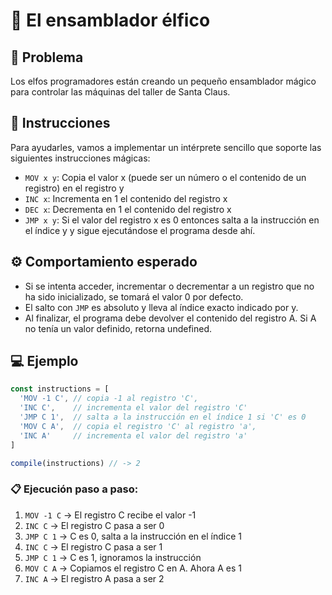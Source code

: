 # 🎄 El ensamblador élfico

## 🎯 Problema

Los elfos programadores están creando un pequeño ensamblador mágico para controlar las máquinas del taller de Santa Claus.

## 📝 Instrucciones

Para ayudarles, vamos a implementar un intérprete sencillo que soporte las siguientes instrucciones mágicas:

- `MOV x y`: Copia el valor x (puede ser un número o el contenido de un registro) en el registro y
- `INC x`: Incrementa en 1 el contenido del registro x
- `DEC x`: Decrementa en 1 el contenido del registro x
- `JMP x y`: Si el valor del registro x es 0 entonces salta a la instrucción en el índice y y sigue ejecutándose el programa desde ahí.

## ⚙️ Comportamiento esperado

- Si se intenta acceder, incrementar o decrementar a un registro que no ha sido inicializado, se tomará el valor 0 por defecto.
- El salto con `JMP` es absoluto y lleva al índice exacto indicado por y.
- Al finalizar, el programa debe devolver el contenido del registro A. Si A no tenía un valor definido, retorna undefined.

## 💻 Ejemplo

```javascript
const instructions = [
  'MOV -1 C', // copia -1 al registro 'C',
  'INC C',    // incrementa el valor del registro 'C'
  'JMP C 1',  // salta a la instrucción en el índice 1 si 'C' es 0
  'MOV C A',  // copia el registro 'C' al registro 'a',
  'INC A'     // incrementa el valor del registro 'a'
]

compile(instructions) // -> 2
```

### 📋 Ejecución paso a paso:

1. `MOV -1 C` -> El registro C recibe el valor -1
2. `INC C` -> El registro C pasa a ser 0
3. `JMP C 1` -> C es 0, salta a la instrucción en el índice 1
4. `INC C` -> El registro C pasa a ser 1
5. `JMP C 1` -> C es 1, ignoramos la instrucción
6. `MOV C A` -> Copiamos el registro C en A. Ahora A es 1
7. `INC A` -> El registro A pasa a ser 2
